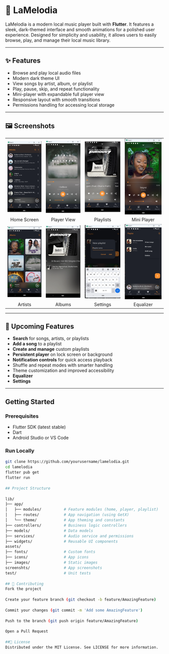 # 🎵 LaMelodia

LaMelodia is a modern local music player built with **Flutter**. It features a sleek, dark-themed interface and smooth animations for a polished user experience. Designed for simplicity and usability, it allows users to easily browse, play, and manage their local music library.

---

## ✨ Features

-  Browse and play local audio files
-  Modern dark theme UI
-  View songs by artist, album, or playlist
-  Play, pause, skip, and repeat functionality
-  Mini-player with expandable full player view
-  Responsive layout with smooth transitions
-  Permissions handling for accessing local storage

---

## 🖼 Screenshots

<div align="center">
  <table>
    <tr>
      <td><img src="screenshots/img1.png" width="200px"></td>
      <td><img src="screenshots/img2.png" width="200px"></td>
      <td><img src="screenshots/img3.png" width="200px"></td>
      <td><img src="screenshots/img4.png" width="200px"></td>
    </tr>
    <tr>
      <td align="center">Home Screen</td>
      <td align="center">Player View</td>
      <td align="center">Playlists</td>
      <td align="center">Mini Player</td>
    </tr>
    <tr>
      <td><img src="screenshots/img5.png" width="200px"></td>
      <td><img src="screenshots/img6.png" width="200px"></td>
      <td><img src="screenshots/img7.png" width="200px"></td>
      <td><img src="screenshots/img8.png" width="200px"></td>
    </tr>
    <tr>
      <td align="center">Artists</td>
      <td align="center">Albums</td>
      <td align="center">Settings</td>
      <td align="center">Equalizer</td>
    </tr>
  </table>
</div>

---

## 🚧 Upcoming Features

- **Search** for songs, artists, or playlists
- **Add a song** to a playlist
- **Create and manage** custom playlists
- **Persistent player** on lock screen or background
- **Notification controls** for quick access playback
- Shuffle and repeat modes with smarter handling
-  Theme customization and improved accessibility
-  **Equalizer**
-  **Settings**

---

##  Getting Started

### Prerequisites

- Flutter SDK (latest stable)
- Dart
- Android Studio or VS Code

### Run Locally

```bash
git clone https://github.com/yourusername/lamelodia.git
cd lamelodia
flutter pub get
flutter run

## Project Structure

lib/
├── app/
│   ├── modules/          # Feature modules (home, player, playlist)
│   ├── routes/           # App navigation (using GetX)
│   └── theme/            # App theming and constants
├── controllers/          # Business logic controllers
├── models/               # Data models
├── services/             # Audio service and permissions
├── widgets/              # Reusable UI components
assets/
├── fonts/                # Custom fonts
├── icons/                # App icons
├── images/               # Static images
screenshts/               # App screenshots
test/                     # Unit tests

## 🤝 Contributing
Fork the project

Create your feature branch (git checkout -b feature/AmazingFeature)

Commit your changes (git commit -m 'Add some AmazingFeature')

Push to the branch (git push origin feature/AmazingFeature)

Open a Pull Request

##📃 License
Distributed under the MIT License. See LICENSE for more information.

